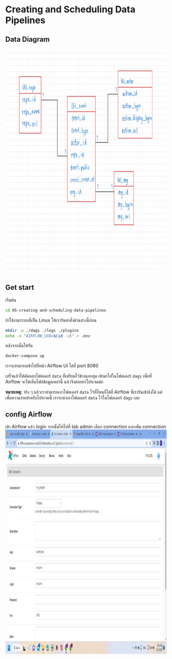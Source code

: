 # Creating and Scheduling Data Pipelines
## Data Diagram
<img src="https://github.com/PornpawitSrSWU/swu-ds525/blob/main/01-data-modelling-i/data%20modeling%20i%20diagram.jpg" height="700" width="1000" >


## Get start
เริ่มต้น
```sh
cd 05-creating-and-scheduling-data-pipelines
```


ถ้าใช้งานระบบที่เป็น Linux ให้เรารันคำสั่งด้านล่างนี้ก่อน

```sh
mkdir -p ./dags ./logs ./plugins
echo -e "AIRFLOW_UID=$(id -u)" > .env
```

หลังจากนั้นให้รัน

```sh
docker-compose up
```

เราจะสามารถเข้าไปที่หน้า Airflow UI ได้ที่ port 8080

เสร็จแล้วให้คัดลอกโฟลเดอร์ `data` ที่เตรียมไว้ข้างนอกสุด เข้ามาใส่ในโฟลเดอร์ `dags` เพื่อที่ Airflow จะได้เห็นไฟล์ข้อมูลเหล่านี้ แล้วจึงค่อยทำโปรเจคต่อ

**หมายเหตุ:** จริง ๆ แล้วเราสามารถเอาโฟลเดอร์ `data` ไว้ที่ไหนก็ได้ที่ Airflow ที่เรารันเข้าถึงได้ แต่เพื่อความง่ายสำหรับโปรเจคนี้ เราจะนำเอาโฟลเดอร์ `data` ไว้ในโฟลเดอร์ `dags` เลย

## config Airflow
 เข้า Airflow แล้ว login
 จากนั้นให้ไปที่ tab admin เลือก  connection
 และเพิ่ม connection
 <img src="https://github.com/PornpawitSrSWU/swu-ds525/blob/main/05-creating-and-scheduling-data-pipelines/Screenshot22.png" height="700" width="1000" >

